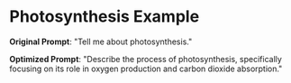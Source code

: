 # Photosynthesis Example

**Original Prompt**: 
"Tell me about photosynthesis."

**Optimized Prompt**: 
"Describe the process of photosynthesis, specifically focusing on its role in oxygen production and carbon dioxide absorption."

